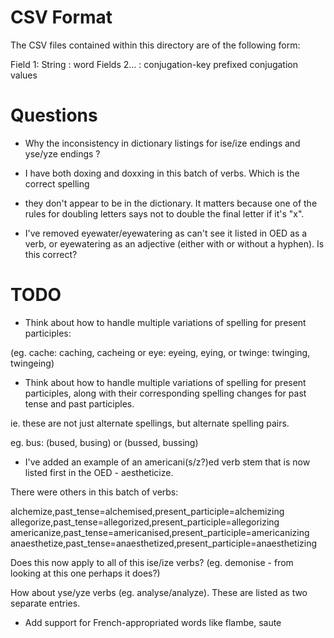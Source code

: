# CSV Format

The CSV files contained within this directory are of the following form:

Field 1: String : word
Fields 2... : conjugation-key prefixed conjugation values

# Questions

* Why the inconsistency in dictionary listings for ise/ize endings and yse/yze endings ?

* I have both doxing and doxxing in this batch of verbs.  Which is the correct spelling 
- they don't appear to be in the dictionary.  It matters because one of the rules
for doubling letters says not to double the final letter if it's "x".

* I've removed eyewater/eyewatering as can't see it listed in OED as a verb, or eyewatering as an adjective (either with or without a hyphen). Is this correct?



# TODO

* Think about how to handle multiple variations of spelling for present participles:

(eg. cache: caching, cacheing or eye: eyeing, eying, or twinge: twinging, twingeing)


* Think about how to handle multiple variations of spelling for present participles,
along with their corresponding spelling changes for past tense and past participles.

ie. these are not just alternate spellings, but alternate spelling pairs.

eg. bus: (bused, busing) or (bussed, bussing)

* I've added an example of an americani(s/z?)ed verb stem that is now listed first
in the OED - aestheticize.

There were others in this batch of verbs:

alchemize,past_tense=alchemised,present_participle=alchemizing
allegorize,past_tense=allegorized,present_participle=allegorizing
americanize,past_tense=americanised,present_participle=americanizing
anaesthetize,past_tense=anaesthetized,present_participle=anaesthetizing

Does this now apply to all of this ise/ize verbs? (eg. demonise - from looking at this one perhaps it does?)

How about yse/yze verbs (eg. analyse/analyze).  These are listed as two separate entries.

* Add support for French-appropriated words like flambe, saute